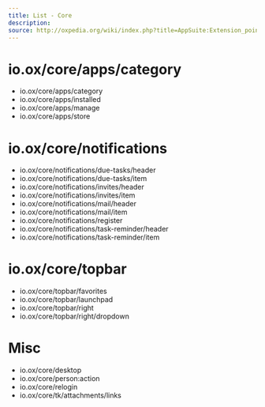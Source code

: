 ```yaml
---
title: List - Core
description:  
source: http://oxpedia.org/wiki/index.php?title=AppSuite:Extension_points_for_core
---
```


# io.ox/core/apps/category

- io.ox/core/apps/category
- io.ox/core/apps/installed
- io.ox/core/apps/manage
- io.ox/core/apps/store

# io.ox/core/notifications

- io.ox/core/notifications/due-tasks/header
- io.ox/core/notifications/due-tasks/item
- io.ox/core/notifications/invites/header
- io.ox/core/notifications/invites/item
- io.ox/core/notifications/mail/header
- io.ox/core/notifications/mail/item
- io.ox/core/notifications/register
- io.ox/core/notifications/task-reminder/header
- io.ox/core/notifications/task-reminder/item

# io.ox/core/topbar

- io.ox/core/topbar/favorites
- io.ox/core/topbar/launchpad
- io.ox/core/topbar/right
- io.ox/core/topbar/right/dropdown

# Misc

- io.ox/core/desktop
- io.ox/core/person:action
- io.ox/core/relogin
- io.ox/core/tk/attachments/links
